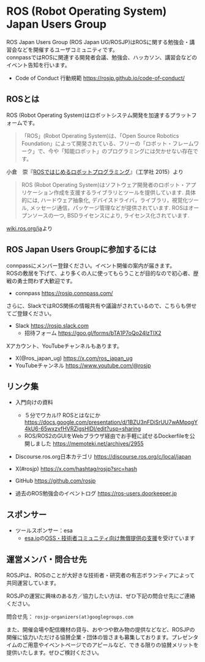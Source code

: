 # ROS (Robot Operating System) Japan Users Group

ROS Japan Users Group (ROS Japan UG/ROSJP)はROSに関する勉強会・講習会などを開催するユーザコミュニティです。  
connpassではROSに関連する開発者会議、勉強会、ハッカソン、講習会などのイベント告知を行います。

- Code of Conduct 行動規範 https://rosjp.github.io/code-of-conduct/

## ROSとは

ROS (Robot Operating System)はロボットシステム開発を加速するプラットフォームです。

> 「ROS」(Robot Operating System)は、「Open Source Robotics Foundation」によって開発されている、フリーの「ロボット・フレームワーク」で、今や「知能ロボット」のプログラミングには欠かせない存在です。  

小倉　崇『[ROSではじめるロボットプログラミング](https://www.kohgakusha.co.jp/books/detail/978-4-7775-1901-9)』（工学社 2015）より

 
> ROS (Robot Operating System)はソフトウェア開発者のロボット・アプリケーション作成を支援するライブラリとツールを提供しています. 具体的には, ハードウェア抽象化, デバイスドライバ，ライブラリ，視覚化ツール, メッセージ通信，パッケージ管理などが提供されています. ROSはオープンソースの一つ, BSDライセンスにより, ライセンス化されています.  

 [wiki.ros.org/ja](https://wiki.ros.org/ja)より

## ROS Japan Users Groupに参加するには

connpassにメンバー登録ください。イベント開催の案内が届きます。  
ROSの敷居を下げて、より多くの人に使ってもらうことが目的なので初心者、歴戦の勇士問わず大歓迎です。

- connpass https://rosjp.connpass.com/

さらに、SlackではROS関係の情報共有や議論がされているので、こちらも併せてご登録ください。

- Slack https://rosjp.slack.com
    - 招待フォーム https://goo.gl/forms/bTA1P7oQo24lzTlX2

Xアカウント、YouTubeチャンネルもあります。

- X(@ros_japan_ug)
https://x.com/ros_japan_ug
- YouTubeチャンネル
https://www.youtube.com/@rosjp

## リンク集

- 入門向けの資料
    - ５分でワカル!? ROSとはなにか
https://docs.google.com/presentation/d/1BZU3nFDiSrUU7wAMpqgY4kU6-65wxzvfHVRZigsHlDI/edit?usp=sharing
    - ROS/ROS2のGUIをWebブラウザ経由でお手軽に試せるDockerfileを公開しました https://memoteki.net/archives/2955

- Discourse.ros.org日本カテゴリ
https://discourse.ros.org/c/local/japan

- X(#rosjp)
https://x.com/hashtag/rosjp?src=hash

- GitHub
https://github.com/rosjp

- 過去のROS勉強会のイベントログ
https://ros-users.doorkeeper.jp


## スポンサー

- ツールスポンサー：esa  
    - [esa.io](https://esa.io)の[OSS・技術者コミュニティ向け無償提供の支援](https://docs.esa.io/posts/239)を受けています

## 運営メンバ・問合せ先

ROSJPは、ROSのことが大好きな技術者・研究者の有志ボランティアによって共同運営しています。

ROSJPの運営に興味のある方／協力したい方は、ぜひ下記の問合せ先にご連絡ください。

問合せ先：  `rosjp-organizers(at)googlegroups.com`

また、開催会場や配信機材の貸与、おやつや飲み物の提供などなど、ROSJPの開催に協力いただける協賛企業・団体の皆さまも募集しております。プレゼンタイムのご用意やイベントページでのアピールなど、できる限りの協賛メリットを提供いたします。ぜひご検討ください。

